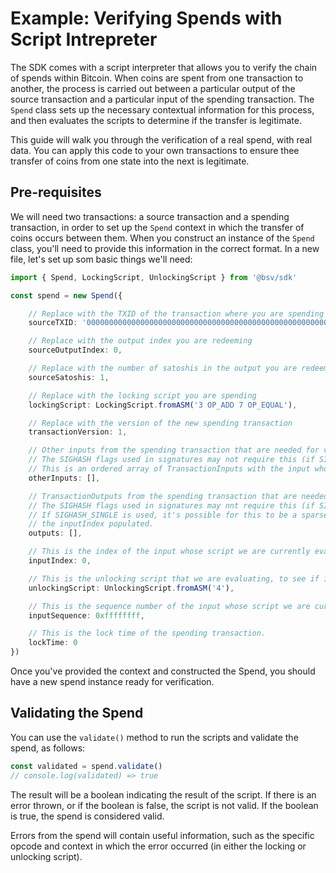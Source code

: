 # Example: Verifying Spends with Script Intrepreter

The SDK comes with a script interpreter that allows you to verify the chain of spends within Bitcoin. When coins are spent from one transaction to another, the process is carried out between a particular output of the source transaction and a particular input of the spending transaction. The `Spend` class sets up the necessary contextual information for this process, and then evaluates the scripts to determine if the transfer is legitimate.

This guide will walk you through the verification of a real spend, with real data. You can apply this code to your own transactions to ensure thee transfer of coins from one state into the next is legitimate.

## Pre-requisites

We will need two transactions: a source transaction and a spending transaction, in order to set up the `Spend` context in which the transfer of coins occurs between them. When you construct an instance of the `Spend` class, you'll need to provide this information in the correct format. In a new file, let's set up som basic things we'll need:

```typescript
import { Spend, LockingScript, UnlockingScript } from '@bsv/sdk'

const spend = new Spend({

    // Replace with the TXID of the transaction where you are spending from
    sourceTXID: '0000000000000000000000000000000000000000000000000000000000000000',

    // Replace with the output index you are redeeming
    sourceOutputIndex: 0,

    // Replace with the number of satoshis in the output you are redeeming
    sourceSatoshis: 1,

    // Replace with the locking script you are spending
    lockingScript: LockingScript.fromASM('3 OP_ADD 7 OP_EQUAL'),

    // Replace with the version of the new spending transaction
    transactionVersion: 1,

    // Other inputs from the spending transaction that are needed for verification.
    // The SIGHASH flags used in signatures may not require this (if SIGHASH_ANYONECANPAY was used).
    // This is an ordered array of TransactionInputs with the input whose script we're currently evaluating missing.
    otherInputs: [],

    // TransactionOutputs from the spending transaction that are needed for verification.
    // The SIGHASH flags used in signatures may nnt require this (if SIGHASH_NONE was used).
    // If SIGHASH_SINGLE is used, it's possible for this to be a sparse array, with only the index corresponding to
    // the inputIndex populated.
    outputs: [],

    // This is the index of the input whose script we are currently evaluating.
    inputIndex: 0,

    // This is the unlocking script that we are evaluating, to see if it unlocks the source output.
    unlockingScript: UnlockingScript.fromASM('4'),

    // This is the sequence number of the input whose script we are currently evaluating.
    inputSequence: 0xffffffff,

    // This is the lock time of the spending transaction.
    lockTime: 0
})
```

Once you've provided the context and constructed the Spend, you should have a new spend instance ready for verification.

## Validating the Spend

You can use the `validate()` method to run the scripts and validate the spend, as follows:

```typescript
const validated = spend.validate()
// console.log(validated) => true
```

The result will be a boolean indicating the result of the script. If there is an error thrown, or if the boolean is false, the script is not valid. If the boolean is true, the spend is considered valid.

Errors from the spend will contain useful information, such as the specific opcode and context in which the error occurred (in either the locking or unlocking script).
